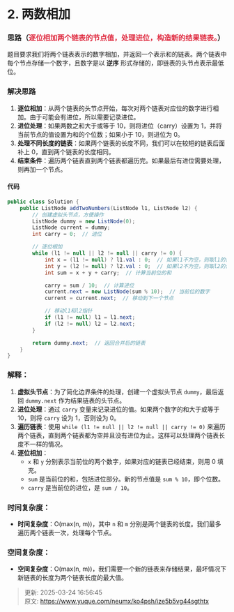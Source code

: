 # 2. 两数相加

### 思路（<font style="color:#DF2A3F;">逐位相加两个链表的节点值，处理进位，构造新的结果链表。</font>）
题目要求我们将两个链表表示的数字相加，并返回一个表示和的链表。两个链表中每个节点存储一个数字，且数字是以 **逆序** 形式存储的，即链表的头节点表示最低位。

### 解决思路
1. **逐位相加**：从两个链表的头节点开始，每次对两个链表对应位的数字进行相加。由于可能会有进位，所以需要记录进位。
2. **进位处理**：如果两数之和大于或等于 10，则将进位（carry）设置为 1，并将当前节点的值设置为和的个位数；如果小于 10，则进位为 0。
3. **处理不同长度的链表**：如果两个链表的长度不同，我们可以在较短的链表后面补上 0，直到两个链表的长度相同。
4. **结束条件**：遍历两个链表直到两个链表都遍历完。如果最后有进位需要处理，则再加一个节点。

#### 代码
```java
public class Solution {
    public ListNode addTwoNumbers(ListNode l1, ListNode l2) {
        // 创建虚拟头节点，方便操作
        ListNode dummy = new ListNode(0);
        ListNode current = dummy;
        int carry = 0;  // 进位

        // 逐位相加
        while (l1 != null || l2 != null || carry != 0) {
            int x = (l1 != null) ? l1.val : 0;  // 如果l1不为空，则取l1的值，否则为0
            int y = (l2 != null) ? l2.val : 0;  // 如果l2不为空，则取l2的值，否则为0
            int sum = x + y + carry;  // 计算当前位的和

            carry = sum / 10;  // 计算进位
            current.next = new ListNode(sum % 10);  // 当前位的数字
            current = current.next;  // 移动到下一个节点

            // 移动l1和l2指针
            if (l1 != null) l1 = l1.next;
            if (l2 != null) l2 = l2.next;
        }

        return dummy.next;  // 返回合并后的链表
    }
}

```

### 解释：
1. **虚拟头节点**：为了简化边界条件的处理，创建一个虚拟头节点 `dummy`，最后返回 `dummy.next` 作为结果链表的头节点。
2. **进位处理**：通过 `carry` 变量来记录进位的值。如果两个数字的和大于或等于 10，则将 `carry` 设为 1，否则设为 0。
3. **遍历链表**：使用 `while (l1 != null || l2 != null || carry != 0)` 来遍历两个链表，直到两个链表都为空并且没有进位为止。这样可以处理两个链表长度不一样的情况。
4. **逐位相加**：
    - `x` 和 `y` 分别表示当前位的两个数字，如果对应的链表已经结束，则用 0 填充。
    - `sum` 是当前位的和，包括进位部分。新的节点值是 `sum % 10`，即个位数。
    - `carry` 是当前位的进位，是 `sum / 10`。

### 时间复杂度：
+ **时间复杂度**：O(max(n, m))，其中 `n` 和 `m` 分别是两个链表的长度。我们最多遍历两个链表一次，处理每个节点。

### 空间复杂度：
+ **空间复杂度**：O(max(n, m))，我们需要一个新的链表来存储结果，最坏情况下新链表的长度为两个链表长度的最大值。



> 更新: 2025-03-24 16:56:45  
> 原文: <https://www.yuque.com/neumx/ko4psh/ize5b5vg44sgthtx>